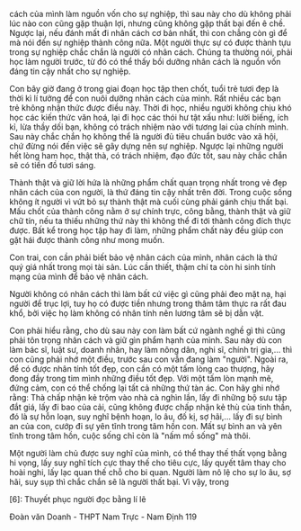 cách của mình làm nguồn vốn cho sự nghiệp, thì sau này cho dù không phải lúc nào con cũng gặp thuận lợi, nhưng cũng không gặp thất bại đến ê chề. Ngược lại, nếu đánh mất đi nhân cách cơ bản nhất, thì con chẳng còn gì để mà nói đến sự nghiệp thành công nữa. Một người thực sự có được thành tựu trong sự nghiệp chắc chắn là người có nhân cách. Chúng ta thường nói, phải học làm người trước, từ đó có thể thấy bồi dưỡng nhân cách là nguồn vốn đáng tin cậy nhất cho sự nghiệp.

Con bây giờ đang ở trong giai đoạn học tập then chốt, tuổi trẻ tươi đẹp là thời kì lí tưởng để con nuôi dưỡng nhân cách của mình. Rất nhiều các bạn trẻ không nhận thức được điều này. Thời đi học, nhiều người không chịu khó học các kiến thức văn hoá, lại đi học các thói hư tật xấu như: lười biếng, ích kỉ, lừa thầy dối bạn, không có trách nhiệm nào với tương lai của chính mình. Sau này chắc chắn họ không thể là người đủ tiêu chuẩn bước vào xã hội, chứ đừng nói đến việc sẽ gây dựng nên sự nghiệp. Ngược lại những người hết lòng ham học, thật thà, có trách nhiệm, đạo đức tốt, sau này chắc chắn sẽ có tiền đồ tươi sáng.

Thành thật và giữ lời hứa là những phẩm chất quan trọng nhất trong vẻ đẹp nhân cách của con người, là thứ đáng tin cậy nhất trên đời. Trong cuộc sống không ít người vì vứt bỏ sự thành thật mà cuối cùng phải gánh chịu thất bại. Mấu chốt của thành công nằm ở sự chính trực, công bằng, thành thật và giữ chữ tín, nếu ta thiếu những thứ này thì không thể đi tới thành công đích thực được. Bất kể trong học tập hay đi làm, những phẩm chất này đều giúp con gặt hái được thành công như mong muốn.

Con trai, con cần phải biết bảo vệ nhân cách của mình, nhân cách là thứ quý giá nhất trong mọi tài sản. Lúc cần thiết, thậm chí ta còn hi sinh tính mạng của mình để bảo vệ nhân cách.

Người không có nhân cách thì làm bất cứ việc gì cũng phải đeo mặt nạ, hại người để trục lợi, tuy họ có được tiền nhưng trong thâm tâm thực ra rất đau khổ, bởi việc họ làm không có nhân tính nên lương tâm sẽ bị dằn vặt.

Con phải hiểu rằng, cho dù sau này con làm bất cứ ngành nghề gì thì cũng phải tôn trọng nhân cách và giữ gìn phẩm hạnh của mình. Sau này dù con làm bác sĩ, luật sư, doanh nhân, hay làm nông dân, nghi sĩ, chính trị gia,... thì con cũng phải nhớ một điều, trước sau con vẫn đang làm "người". Ngoài ra, để có được nhân tính tốt đẹp, con cần có một tấm lòng cao thượng, hãy đong đầy trong tim mình những điều tốt đẹp. Với một tấm lòn mạnh mẽ, đứng cảm, con có thể chống lại tất cả những thứ tàn ác. Con hãy ghi nhớ rằng: Thà chấp nhận kẻ trộm vào nhà cà nghìn lần, lấy đi những bộ sưu tập đắt giá, lấy đi bao của cải, cũng không được chấp nhận kẻ thù của tinh thần, đó là sự hỗn loạn, suy nghĩ bệnh hoạn, lo âu, đố kị, sợ hãi,... lấy đi sự bình an của con, cướp đi sự yên tĩnh trong tâm hồn con. Mất sự bình an và yên tĩnh trong tâm hồn, cuộc sống chỉ còn là "nấm mồ sống" mà thôi.

Một người làm chủ được suy nghĩ của mình, có thể thay thế thất vọng bằng hi vọng, lấy suy nghĩ tích cực thay thế cho tiêu cực, lấy quyết tâm thay cho hoài nghi, lấy lạc quan thế chỗ cho bi quan. Người làm nô lệ cho sự lo âu, sợ hãi, suy sụp thì chắc chắn sẽ là người thất bại. Vì vậy, trong

[6]: Thuyết phục người đọc bằng lí lẽ

Đoàn văn Doanh - THPT Nam Trực - Nam Định 119
